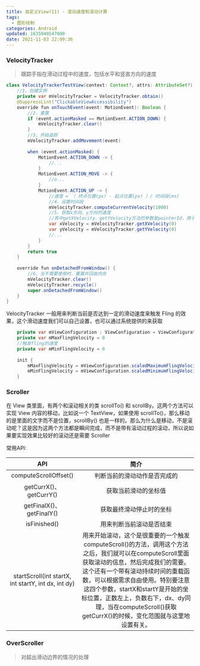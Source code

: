 ```yaml
---
title: 自定义View(11) - 滚动速度和滚动计算
tags:
  - 图形绘制
categories: Android
updated: 1635948547000
date: 2021-11-03 22:09:36
---
```


### VelocityTracker

> 跟踪手指在滑动过程中的速度，包括水平和竖直方向的速度
<!-- more -->
```java
class VelocityTrackerTestView(context: Context?, attrs: AttributeSet?) : View(context, attrs) {
    //1、创建实例
    private var mVelocityTracker = VelocityTracker.obtain()
    @SuppressLint("ClickableViewAccessibility")
    override fun onTouchEvent(event: MotionEvent): Boolean {
        //2、重置
        if (event.actionMasked == MotionEvent.ACTION_DOWN) {
            mVelocityTracker.clear()
        }
        //3、开始追踪
        mVelocityTracker.addMovement(event)
 
        when (event.actionMasked) {
            MotionEvent.ACTION_DOWN -> {
                //...
            }
            MotionEvent.ACTION_MOVE -> {
                //o...
            }
            MotionEvent.ACTION_UP -> {
                //速度 = （ 终点位置(px) - 起点位置(px) ）/ 时间段(ms)
                //4、设置时间段
                mVelocityTracker.computeCurrentVelocity(1000)
                //5、获取x方向、y方向的速度
                //其中getXVelocity、getYVelocity方法的参数是pointerId，用于多指触控。不考虑多指时，可以不用传参数
                var xVelocity = mVelocityTracker.getXVelocity(0)
                var yVelocity = mVelocityTracker.getYVelocity(0)
                //...
            }
        }
        return true
    }
 
    override fun onDetachedFromWindow() {
        //6、当不需要使用时，重置并回收内存
        mVelocityTracker.clear()
        mVelocityTracker.recycle()
        super.onDetachedFromWindow()
    }
}
```
VelocityTracker 一般用来判断当前是否达到一定的滑动速度来触发 Fling 的效果，这个滑动速度我们可以自己设置，也可以通过系统提供的来获取

```java
    private var mViewConfiguration : ViewConfiguration = ViewConfiguration.get(context)
    private var mMaxFlingVelocity = 0
    //触发fling的速度
    private var mMinFlingVelocity = 0
    
    init {
        mMaxFlingVelocity = mViewConfiguration.scaledMaximumFlingVelocity
        mMinFlingVelocity = mViewConfiguration.scaledMinimumFlingVelocity
    }
```

### Scroller

在 View 类里面，有两个和滚动相关的类 scrollTo() 和 scrollBy。这两个方法可以实现 View 内容的移动，比如说一个 TextView，如果使用 scrollTo()，那么移动的是里面的文字而不是位置，scrollBy() 也是一样的。那么为什么是移动，不是滚动呢？这是因为这两个方法都是瞬间完成，而不是带有滚动过程的滚动，所以说如果要实现效果比较好的滚动还是需要 Scroller

常用API:

|API|简介|
|:--:|:--:|
| computeScrollOffset() | 判断当前的滑动动作是否完成的 |
| getCurrX()、getCurrY() | 获取当前滑动的坐标值 |
| getFinalX()、getFinalY() | 获取最终滑动停止时的坐标 |
| isFinished() | 用来判断当前滚动是否结束 |
| startScroll(int startX, int startY, int dx, int dy) | 用来开始滚动，这个是很重要的一个触发computeScroll()的方法，调用这个方法之后，我们就可以在computeScroll里面获取滚动的信息，然后完成我们的需要。这个还有一个带有滚动持续时间的重载函数，可以根据需求自由使用。特别要注意这四个参数，startX和startY是开始的坐标位置，正数左上，负数右下，dx、dy同理，当在computeScroll()获取getCurrX()的时候，变化范围就与这里地设置有关。|


### OverScroller

> 对超出滑动边界的情况的处理